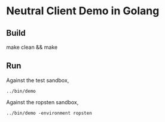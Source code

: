 # Neutral Client Demo in Golang

## Build
make clean && make

## Run
Against the test sandbox,
```
../bin/demo
```

Against the ropsten sandbox,
```
../bin/demo -environment ropsten
```
